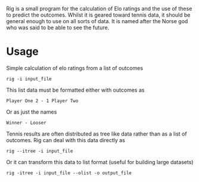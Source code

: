 Rig is a small program for the calculation of Elo ratings and the use of these to predict the outcomes.
Whilst it is geared toward tennis data, it should be general enough to use on all sorts of data.
It is named after the Norse god who was said to be able to see the future.

Usage
===
Simple calculation of elo ratings from a list of outcomes

    rig -i input_file
This list data must be formatted either with outcomes as

    Player One 2 - 1 Player Two
Or as just the names

    Winner - Looser
    
Tennis results are often distributed as tree like data rather than as a list of outcomes.
Rig can deal with this data directly as

    rig --itree -i input_file
Or it can transform this data to list format (useful for building large datasets)

    rig -itree -i input_file --olist -o output_file
